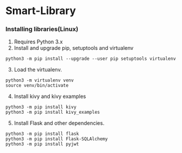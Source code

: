 # Smart-Library

### Installing libraries(Linux)

1. Requires Python 3.x
2. Install and upgrade pip, setuptools and virtualenv
```
python3 -m pip install --upgrade --user pip setuptools virtualenv
```
3. Load the virtualenv.
```
python3 -m virtualenv venv
source venv/bin/activate
```
4. Install kivy and kivy examples
```
python3 -m pip install kivy
python3 -m pip install kivy_examples
```
5. Install Flask and other dependencies.
```
python3 -m pip install flask
python3 -m pip install Flask-SQLAlchemy
python3 -m pip install pyjwt
```
